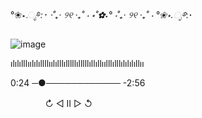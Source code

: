  °❀⋆.ೃ࿔*:･ ⋅˚₊‧ ୨୧ ‧₊˚ ⋅ ⋆˚✿˖° ⋅˚₊‧ ୨୧ ‧₊˚ ⋅ °❀⋆.ೃ࿔*:･
  
![image](https://github.com/Blightpb/Blightpb/assets/159180376/0d8d1040-1806-431e-afb8-16967d109812)               

ılılılllıılılıllllıılılllılllllılllllıllıllıılllılllılılılıllıı

  0:24 ─●──────────── -2:56

ㅤㅤㅤㅤ  ↻      ◁ II ▷     ↺
⠀⠀⠀⠀⠀⠀⠀⠀⠀⠀⠀⠀⠀⠀⠀⠀⠀




